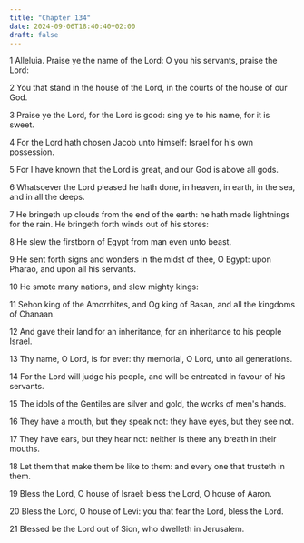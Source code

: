 ```yaml
---
title: "Chapter 134"
date: 2024-09-06T18:40:40+02:00
draft: false
---
```




1 Alleluia. Praise ye the name of the Lord: O you his servants, praise the Lord:

2 You that stand in the house of the Lord, in the courts of the house of our God.

3 Praise ye the Lord, for the Lord is good: sing ye to his name, for it is sweet.

4 For the Lord hath chosen Jacob unto himself: Israel for his own possession.

5 For I have known that the Lord is great, and our God is above all gods.

6 Whatsoever the Lord pleased he hath done, in heaven, in earth, in the sea, and in all the deeps.

7 He bringeth up clouds from the end of the earth: he hath made lightnings for the rain. He bringeth forth winds out of his stores:

8 He slew the firstborn of Egypt from man even unto beast.

9 He sent forth signs and wonders in the midst of thee, O Egypt: upon Pharao, and upon all his servants.

10 He smote many nations, and slew mighty kings:

11 Sehon king of the Amorrhites, and Og king of Basan, and all the kingdoms of Chanaan.

12 And gave their land for an inheritance, for an inheritance to his people Israel.

13 Thy name, O Lord, is for ever: thy memorial, O Lord, unto all generations.

14 For the Lord will judge his people, and will be entreated in favour of his servants.

15 The idols of the Gentiles are silver and gold, the works of men's hands.

16 They have a mouth, but they speak not: they have eyes, but they see not.

17 They have ears, but they hear not: neither is there any breath in their mouths.

18 Let them that make them be like to them: and every one that trusteth in them.

19 Bless the Lord, O house of Israel: bless the Lord, O house of Aaron.

20 Bless the Lord, O house of Levi: you that fear the Lord, bless the Lord.

21 Blessed be the Lord out of Sion, who dwelleth in Jerusalem.

